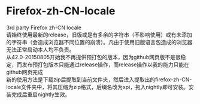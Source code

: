 # Firefox-zh-CN-locale
3rd party Firefox zh-CN locale  
请始终使用最新的release，旧版或是有多余的字符串（不影响使用）或有未添加的字符串（会造成浏览器不同位置的崩溃）。凡由于使用旧版语言包造成的浏览器无法正常启动本人均不负责。  
从42.0-20150805开始我不再提供预打包的版本，因为github网页版不是很稳定，而发布预打包版本只能通过release操作，而release操作以我的能力只能在github网页完成  
新的使用方法是下载zip后提取到当前文件夹，然后进入提取出的firefox-zh-CN-locale文件夹中，将其压缩为zip格式，后缀名改为xpi，拖入nightly即可安装。安装完成后重启nightly生效。
